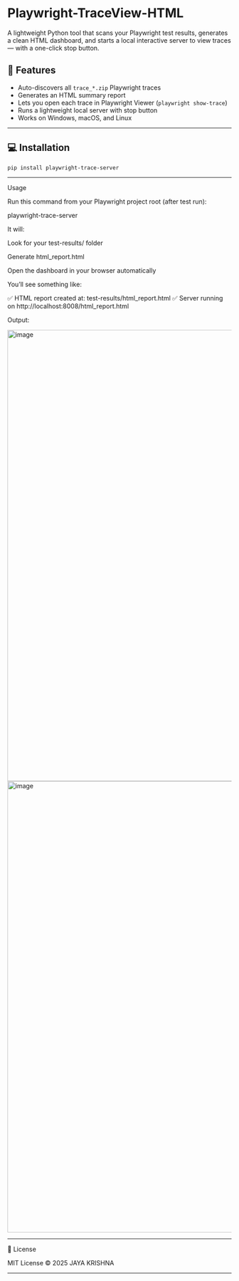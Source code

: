 # Playwright-TraceView-HTML

A lightweight Python tool that scans your Playwright test results, generates a clean HTML dashboard, and starts a local interactive server to view traces — with a one-click stop button.

## 🚀 Features
- Auto-discovers all `trace_*.zip` Playwright traces
- Generates an HTML summary report
- Lets you open each trace in Playwright Viewer (`playwright show-trace`)
- Runs a lightweight local server with stop button
- Works on Windows, macOS, and Linux


---

## 💻 Installation

```bash
pip install playwright-trace-server
```


---
Usage

Run this command from your Playwright project root (after test run):

playwright-trace-server

It will:

Look for your test-results/ folder

Generate html_report.html

Open the dashboard in your browser automatically


You’ll see something like:

✅ HTML report created at: test-results/html_report.html
✅ Server running on http://localhost:8008/html_report.html


Output:

<img width="1740" height="1014" alt="image" src="https://github.com/user-attachments/assets/b9e6a1cf-46ed-4d50-8b16-d0340070d473" />
<img width="1740" height="1014" alt="image" src="https://github.com/user-attachments/assets/f0d9a389-0f21-4e45-82cd-808643dbbe4d" />


---

🪪 License

MIT License © 2025 JAYA KRISHNA

---

